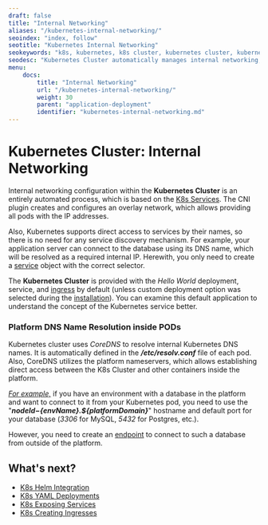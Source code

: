 ```yaml
---
draft: false
title: "Internal Networking"
aliases: "/kubernetes-internal-networking/"
seoindex: "index, follow"
seotitle: "Kubernetes Internal Networking"
seokeywords: "k8s, kubernetes, k8s cluster, kubernetes cluster, kubernetes internal networking, k8s internal access, kubernetes services internal access, kubernetes cluster networking, k8s internal services access"
seodesc: "Kubernetes Cluster automatically manages internal networking, allowing to access Kubernetes services directly by their names without any additional actions required. "
menu: 
    docs:
        title: "Internal Networking"
        url: "/kubernetes-internal-networking/"
        weight: 30
        parent: "application-deployment"
        identifier: "kubernetes-internal-networking.md"
---
```


# Kubernetes Cluster: Internal Networking

Internal networking configuration within the **Kubernetes Cluster** is an entirely automated process, which is based on the [K8s Services](https://kubernetes.io/docs/concepts/services-networking/service/). The CNI plugin creates and configures an overlay network, which allows providing all pods with the IP addresses.

Also, Kubernetes supports direct access to services by their names, so there is no need for any service discovery mechanism. For example, your application server can connect to the database using its DNS name, which will be resolved as a required internal IP. Herewith, you only need to create a [service](https://kubernetes.io/docs/concepts/services-networking/service/) object with the correct selector.

The **Kubernetes Cluster** is provided with the *Hello World* deployment, service, and [ingress](/kubernetes-creating-ingresses) by default (unless custom deployment option was selected during the [installation](/kubernetes-cluster-installation)). You can examine this default application to understand the concept of the Kubernetes service better.


### Platform DNS Name Resolution inside PODs

Kubernetes cluster uses *CoreDNS* to resolve internal Kubernetes DNS names. It is automatically defined in the ***/etc/resolv.conf*** file of each pod. Also, CoreDNS utilizes the platform nameservers, which allows establishing direct access between the K8s Cluster and other containers inside the platform.

*<u>For example,</u>* if you have an environment with a database in the platform and want to connect to it from your Kubernetes pod, you need to use the "***${nodeId}-${envName}.${platformDomain}***" hostname and default port for your database (*3306* for MySQL, *5432* for Postgres, etc.).

However, you need to create an [endpoint](/endpoints) to connect to such a database from outside of the platform.


## What's next?
* [K8s Helm Integration](/kubernetes-helm-integration)
* [K8s YAML Deployments](/kubernetes-yaml-deployments)
* [K8s Exposing Services](/kubernetes-exposing-services)
* [K8s Creating Ingresses](/kubernetes-creating-ingresses)


